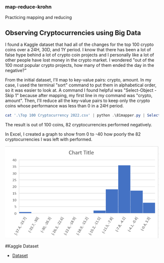 ### map-reduce-krohn
Practicing mapping and reducing
## Observing Cryptocurrencies using Big Data

I found a Kaggle dataset that had all of the changes for the top 100 crypto coins over a 24H, 30D, and 1Y period.
I know that there has been a lot of false hype behind a lot of crypto coin projects and I personally like a lot of other people have lost money in the crypto market.
I wondered "out of the 100 most popular crypto projects, how many of them ended the day in the negative?"

From the initial dataset, I'll map to key-value pairs: crypto, amount. 
In my case, I used the terminal "sort" command to put them in alphabetical order, so it was easier to look at.
A command I found helpful was "Select-Object -Skip 1" because after mapping, my first line in my command was "crypto, amount".
Then, I'll reduce all the key-value pairs to keep only the crypto coins whose performance was less than 0 in a 24H period.

```PowerShell
cat '.\Top 100 Cryptocurrency 2022.csv' | python .\81mapper.py | Select-Object -Skip 1 | sort | python .\82reducer.py > krohn-out.txt

```

The result is out of 100 coins, 82 cryptocurrencies performed negatively.

In Excel, I created a graph to show from 0 to -40 how poorly the 82 cryptocurrencies I was left with performed.

![Crypto Chart](cryptoData.PNG)

#Kaggle Dataset

- [Dataset](https://www.kaggle.com/majyhain/top-100-cryptocurrency-2022)
